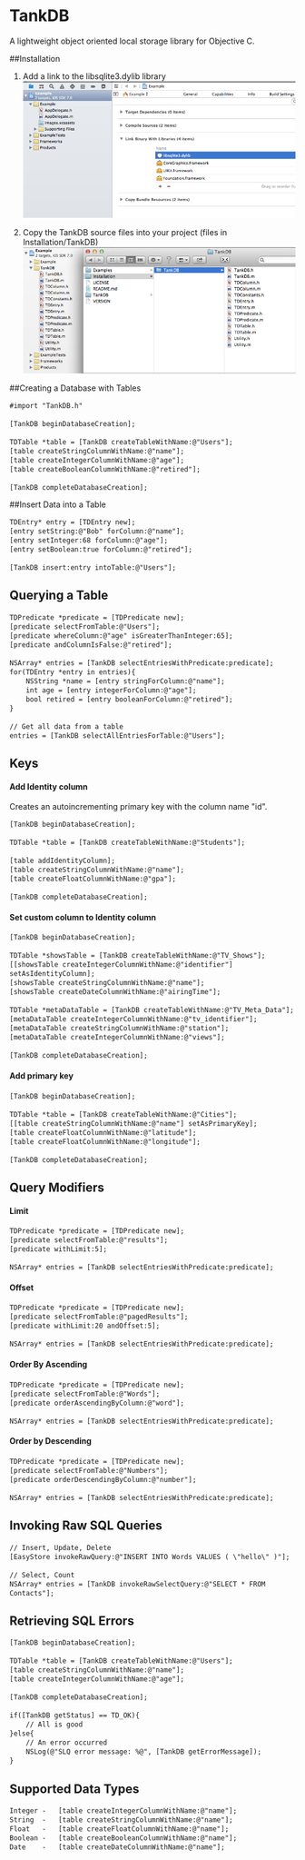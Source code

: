 TankDB
=========

A lightweight object oriented local storage library for Objective C.

##Installation
1. Add a link to the libsqlite3.dylib library
![Image](TankDB/Images/add-sqlite-lib.png)

2. Copy the TankDB source files into your project (files in Installation/TankDB)
![Image](TankDB/Images/copy-source-files.png)

##Creating a Database with Tables

	#import "TankDB.h"
	
	[TankDB beginDatabaseCreation];
	
	TDTable *table = [TankDB createTableWithName:@"Users"];
    [table createStringColumnWithName:@"name"];
    [table createIntegerColumnWithName:@"age"];
    [table createBooleanColumnWithName:@"retired"];
    
    [TankDB completeDatabaseCreation];

##Insert Data into a Table

	TDEntry* entry = [TDEntry new];
    [entry setString:@"Bob" forColumn:@"name"];
    [entry setInteger:68 forColumn:@"age"];
    [entry setBoolean:true forColumn:@"retired"];
    
    [TankDB insert:entry intoTable:@"Users"];


## Querying a Table

 	TDPredicate *predicate = [TDPredicate new];
    [predicate selectFromTable:@"Users"];
    [predicate whereColumn:@"age" isGreaterThanInteger:65];
    [predicate andColumnIsFalse:@"retired"];
    
    NSArray* entries = [TankDB selectEntriesWithPredicate:predicate];
    for(TDEntry *entry in entries){
    	NSString *name = [entry stringForColumn:@"name"];
    	int age = [entry integerForColumn:@"age"];
    	bool retired = [entry booleanForColumn:@"retired"];
    }
    
    // Get all data from a table
    entries = [TankDB selectAllEntriesForTable:@"Users"];
	
## Keys
#### Add Identity column

Creates an autoincrementing primary key with the column name "id".

    [TankDB beginDatabaseCreation];
    
    TDTable *table = [TankDB createTableWithName:@"Students"];

    [table addIdentityColumn];
    [table createStringColumnWithName:@"name"];
    [table createFloatColumnWithName:@"gpa"];
    
    [TankDB completeDatabaseCreation];

#### Set custom column to Identity column

    [TankDB beginDatabaseCreation];
    
    TDTable *showsTable = [TankDB createTableWithName:@"TV_Shows"];
    [[showsTable createIntegerColumnWithName:@"identifier"] setAsIdentityColumn];
    [showsTable createStringColumnWithName:@"name"];
    [showsTable createDateColumnWithName:@"airingTime"];
    
    TDTable *metaDataTable = [TankDB createTableWithName:@"TV_Meta_Data"];
    [metaDataTable createIntegerColumnWithName:@"tv_identifier"];
    [metaDataTable createStringColumnWithName:@"station"];
    [metaDataTable createIntegerColumnWithName:@"views"];
    
    [TankDB completeDatabaseCreation];

#### Add primary key

    
    [TankDB beginDatabaseCreation];
    
    TDTable *table = [TankDB createTableWithName:@"Cities"];
    [[table createStringColumnWithName:@"name"] setAsPrimaryKey];
    [table createFloatColumnWithName:@"latitude"];
    [table createFloatColumnWithName:@"longitude"];
    
    [TankDB completeDatabaseCreation];

## Query Modifiers

#### Limit
	TDPredicate *predicate = [TDPredicate new];
    [predicate selectFromTable:@"results"];
    [predicate withLimit:5];
    
    NSArray* entries = [TankDB selectEntriesWithPredicate:predicate];
    
#### Offset
    TDPredicate *predicate = [TDPredicate new];
    [predicate selectFromTable:@"pagedResults"];
    [predicate withLimit:20 andOffset:5];
    
    NSArray* entries = [TankDB selectEntriesWithPredicate:predicate];

#### Order By Ascending

	TDPredicate *predicate = [TDPredicate new];
    [predicate selectFromTable:@"Words"];
    [predicate orderAscendingByColumn:@"word"];
    
    NSArray* entries = [TankDB selectEntriesWithPredicate:predicate];
    
#### Order by Descending
    TDPredicate *predicate = [TDPredicate new];
    [predicate selectFromTable:@"Numbers"];
    [predicate orderDescendingByColumn:@"number"];
    
    NSArray* entries = [TankDB selectEntriesWithPredicate:predicate];


## Invoking Raw SQL Queries

	// Insert, Update, Delete
	[EasyStore invokeRawQuery:@"INSERT INTO Words VALUES ( \"hello\" )"];
	
	// Select, Count
	NSArray* entries = [TankDB invokeRawSelectQuery:@"SELECT * FROM Contacts"];


## Retrieving SQL Errors
    [TankDB beginDatabaseCreation];
    
    TDTable *table = [TankDB createTableWithName:@"Users"];
    [table createStringColumnWithName:@"name"];
    [table createIntegerColumnWithName:@"age"];
    
    [TankDB completeDatabaseCreation];
    
    if([TankDB getStatus] == TD_OK){
    	// All is good
    }else{
        // An error occurred
    	NSLog(@"SLQ error message: %@", [TankDB getErrorMessage]);
    }


## Supported Data Types
    Integer	-	[table createIntegerColumnWithName:@"name"];
    String	-	[table createStringColumnWithName:@"name"];
    Float	-	[table createFloatColumnWithName:@"name"];
    Boolean	-	[table createBooleanColumnWithName:@"name"];
    Date	-	[table createDateColumnWithName:@"name"];
 

